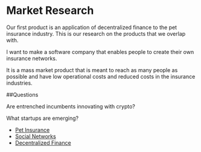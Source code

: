 # Market Research

Our first product is an application of decentralized finance to the pet insurance industry.
This is our research on the products that we overlap with.

I want to make a software company that enables people to create their own insurance networks.

It is a mass market product that is meant to reach as many people as possible and have low operational costs and reduced costs in the insurance industries.

##Questions

Are entrenched incumbents innovating with crypto?

What startups are emerging?

* [Pet Insurance](./petinsurance.md)
* [Social Networks](./social_networks.md)
* [Decentralized Finance](./defi.md)

